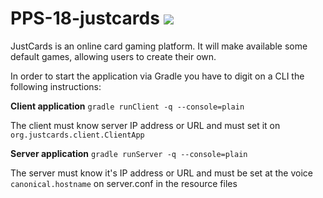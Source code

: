 # PPS-18-justcards ![](https://github.com/PPS-1819-Group/PPS-18-justcards/workflows/JustCards%20CI/badge.svg)
JustCards is an online card gaming platform. It will make available some default games, allowing users to create their own.

In order to start the application via Gradle you have to digit on a CLI the following instructions:

**Client application**
`gradle runClient -q --console=plain`

The client must know server IP address or URL and must set it on `org.justcards.client.ClientApp`

**Server application**
`gradle runServer -q --console=plain`

The server must know it's IP address or URL and must be set at the voice `canonical.hostname` on server.conf in the resource files